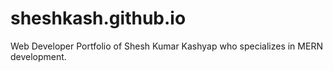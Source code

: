 # sheshkash.github.io
Web Developer Portfolio of Shesh Kumar Kashyap who specializes in MERN development.

